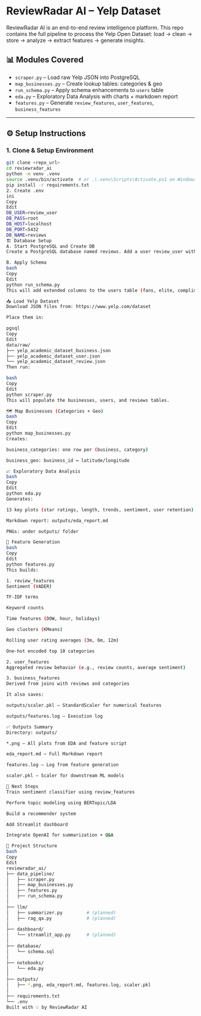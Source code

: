 # ReviewRadar AI – Yelp Dataset

ReviewRadar AI is an end-to-end review intelligence platform. This repo contains the full pipeline to process the Yelp Open Dataset: load → clean → store → analyze → extract features → generate insights.

## 📊 Modules Covered

- `scraper.py` – Load raw Yelp JSON into PostgreSQL
- `map_businesses.py` – Create lookup tables: categories & geo
- `run_schema.py` – Apply schema enhancements to `users` table
- `eda.py` – Exploratory Data Analysis with charts + markdown report
- `features.py` – Generate `review_features`, `user_features`, `business_features`

---

## ⚙️ Setup Instructions

### 1. Clone & Setup Environment

```bash
git clone <repo_url>
cd reviewradar_ai
python -m venv .venv
source .venv/bin/activate  # or .\.venv\Scripts\Activate.ps1 on Windows
pip install -r requirements.txt
2. Create .env
ini
Copy
Edit
DB_USER=review_user
DB_PASS=root
DB_HOST=localhost
DB_PORT=5432
DB_NAME=reviews
🏗️ Database Setup
A. Start PostgreSQL and Create DB
Create a PostgreSQL database named reviews. Add a user review_user with the password root.

B. Apply Schema
bash
Copy
Edit
python run_schema.py
This will add extended columns to the users table (fans, elite, compliments, etc.).

📥 Load Yelp Dataset
Download JSON files from: https://www.yelp.com/dataset

Place them in:

pgsql
Copy
Edit
data/raw/
├── yelp_academic_dataset_business.json
├── yelp_academic_dataset_user.json
└── yelp_academic_dataset_review.json
Then run:

bash
Copy
Edit
python scraper.py
This will populate the businesses, users, and reviews tables.

🗺️ Map Businesses (Categories + Geo)
bash
Copy
Edit
python map_businesses.py
Creates:

business_categories: one row per (business, category)

business_geo: business_id ↔ latitude/longitude

📈 Exploratory Data Analysis
bash
Copy
Edit
python eda.py
Generates:

13 key plots (star ratings, length, trends, sentiment, user retention)

Markdown report: outputs/eda_report.md

PNGs: under outputs/ folder

🧠 Feature Generation
bash
Copy
Edit
python features.py
This builds:

1. review_features
Sentiment (VADER)

TF-IDF terms

Keyword counts

Time features (DOW, hour, holidays)

Geo clusters (KMeans)

Rolling user rating averages (3m, 6m, 12m)

One-hot encoded top 10 categories

2. user_features
Aggregated review behavior (e.g., review counts, average sentiment)

3. business_features
Derived from joins with reviews and categories

It also saves:

outputs/scaler.pkl — StandardScaler for numerical features

outputs/features.log — Execution log

✅ Outputs Summary
Directory: outputs/

*.png – All plots from EDA and feature script

eda_report.md – Full Markdown report

features.log – Log from feature generation

scaler.pkl – Scaler for downstream ML models

🔮 Next Steps
Train sentiment classifier using review_features

Perform topic modeling using BERTopic/LDA

Build a recommender system

Add Streamlit dashboard

Integrate OpenAI for summarization + Q&A

📁 Project Structure
bash
Copy
Edit
reviewradar_ai/
├── data_pipeline/
│   ├── scraper.py
│   ├── map_businesses.py
│   ├── features.py
│   ├── run_schema.py
│
├── llm/
│   ├── summarizer.py         # (planned)
│   ├── rag_qa.py             # (planned)
│
├── dashboard/
│   └── streamlit_app.py      # (planned)
│
├── database/
│   └── schema.sql
│
├── notebooks/
│   └── eda.py
│
├── outputs/
│   ├── *.png, eda_report.md, features.log, scaler.pkl
│
├── requirements.txt
└── .env
Built with 💡 by ReviewRadar AI



```
